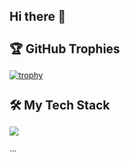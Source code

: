 ## Hi there 👋
## 🏆 GitHub Trophies
[![trophy](https://github-profile-trophy.vercel.app/?username=syuwachan&theme=onedark)](https://github.com/ryo-ma/github-profile-trophy)

## 🛠️ My Tech Stack

<p align="left">
  <img src="https://skillicons.dev/icons?i=ts,react,next,tailwind,supabase,nodejs,python,docker,git,github,vscode,figma&perline=6&theme=dark" />
</p>

...
